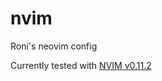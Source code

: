 # nvim

Roni's neovim config

Currently tested with [NVIM v0.11.2](https://github.com/neovim/neovim/releases/tag/v0.11.2)

